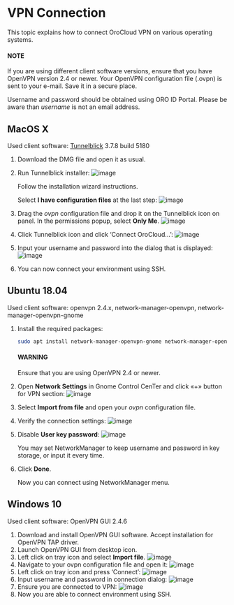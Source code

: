 <!-- meta: description = A detailed manual on the OroCloud VPN connection configuration on various operating systems for the OroCloud administrators -->

<a id="cloud-connect-vpn"></a>

# VPN Connection

This topic explains how to connect OroCloud VPN on various operating systems.

#### NOTE
If you are using different client software versions, ensure that you have OpenVPN version 2.4 or newer. Your OpenVPN configuration file (.ovpn) is sent to your e-mail. Save it in a secure place.

Username and password should be obtained using ORO ID Portal. Please be aware than *username* is not an email address.

## MacOS X

Used client software: <a href="https://tunnelblick.net/downloads.html" target="_blank">Tunnelblick</a> 3.7.8 build 5180

1. Download the DMG file and open it as usual.
2. Run Tunnelblick installer:
   ![image](cloud/img/cloud/mac_tunnelbrick_dwn.jpg)

   Follow the installation wizard instructions.

   Select **I have configuration files** at the last step:
   ![image](cloud/img/cloud/mac_tunnelbrick_wizard.jpg)
3. Drag the *ovpn* configuration file and drop it on the Tunnelblick icon on panel. In the permissions popup, select **Only Me**.
   ![image](cloud/img/cloud/mac_tunnelbrick_install.jpg)
4. Click Tunnelblick icon and click ‘Connect OroCloud…’:
   ![image](cloud/img/cloud/connect_orocloud.jpg)
5. Input your username and password into the dialog that is displayed:
   ![image](cloud/img/cloud/mac_tunnelbrick_credentials.jpg)
6. You can now connect your environment using SSH.

## Ubuntu 18.04

Used client software: openvpn 2.4.x, network-manager-openvpn, network-manager-openvpn-gnome

1. Install the required packages:
   ```bash
   sudo apt install network-manager-openvpn-gnome network-manager-openvpn openvpn
   ```

   #### WARNING
   Ensure that you are using OpenVPN 2.4 or newer.
2. Open **Network Settings** in Gnome Control CenTer and click «+» button for VPN section:
   ![image](cloud/img/cloud/ubuntu_gnome.png)
3. Select **Import from file** and open your *ovpn* configuration file.
4. Verify the connection settings:
   ![image](cloud/img/cloud/connection_settings.png)
5. Disable **User key password**:
   ![image](cloud/img/cloud/disalble_user_key_password.png)

   You may set NetworkManager to keep username and password in key storage, or input it every time.
6. Click **Done**.

   Now you can connect using NetworkManager menu.

## Windows 10

Used client software: OpenVPN GUI 2.4.6

1. Download and install OpenVPN GUI software. Accept installation for OpenVPN TAP driver.
2. Launch OpenVPN GUI from desktop icon.
3. Left click on tray icon and select **Import file**.
   ![image](cloud/img/cloud/import_file.png)
4. Navigate to your ovpn configuration file and open it:
   ![image](cloud/img/cloud/open_vpn_file.png)
5. Left click on tray icon and press ‘Connect’:
   ![image](cloud/img/cloud/connect_vpn.png)
6. Input username and password in connection dialog:
   ![image](cloud/img/cloud/vpn_connection_dialog.png)
7. Ensure you are connected to VPN:
   ![image](cloud/img/cloud/vpn_connected.png)
8. Now you are able to connect environment using SSH.
